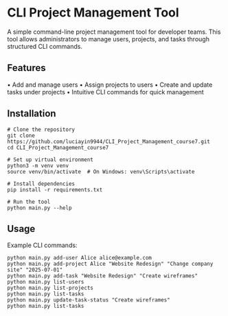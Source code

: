 # CLI Project Management Tool

A simple command-line project management tool for developer teams. This tool allows administrators to manage users, projects, and tasks through structured CLI commands.

## Features

•	Add and manage users
•	Assign projects to users
•	Create and update tasks under projects
•	Intuitive CLI commands for quick management

## Installation
    # Clone the repository
    git clone https://github.com/luciayin9944/CLI_Project_Management_course7.git
    cd CLI_Project_Management_course7

    # Set up virtual environment
    python3 -m venv venv
    source venv/bin/activate  # On Windows: venv\Scripts\activate

    # Install dependencies
    pip install -r requirements.txt

    # Run the tool
    python main.py --help


## Usage
Example CLI commands:

    python main.py add-user Alice alice@example.com 
    python main.py add-project Alice "Website Redesign" "Change company site" "2025-07-01"
    python main.py add-task "Website Redesign" "Create wireframes"
    python main.py list-users
    python main.py list-projects
    python main.py list-tasks
    python main.py update-task-status "Create wireframes"
    python main.py list-tasks
